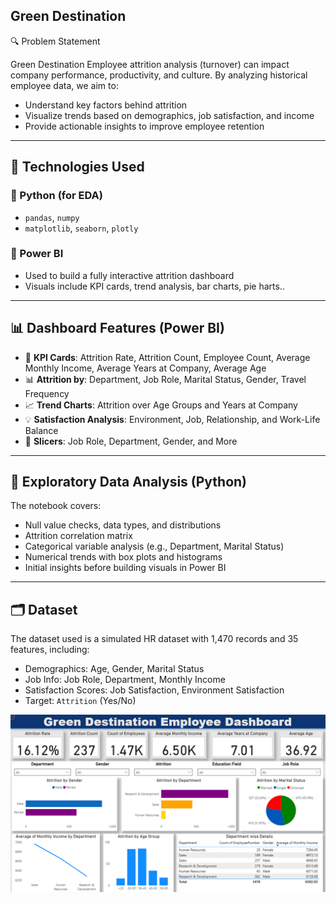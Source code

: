 ## Green Destination
🔍 Problem Statement

Green Destination Employee attrition analysis (turnover) can impact company performance, productivity, and culture. By analyzing historical employee data, we aim to:
- Understand key factors behind attrition
- Visualize trends based on demographics, job satisfaction, and income
- Provide actionable insights to improve employee retention

---

## 🧪 Technologies Used

### 🔹 Python (for EDA)
- `pandas`, `numpy`
- `matplotlib`, `seaborn`, `plotly`

### 🔹 Power BI
- Used to build a fully interactive attrition dashboard
- Visuals include KPI cards, trend analysis, bar charts, pie harts..

---

## 📊 Dashboard Features (Power BI)

- 📌 **KPI Cards**: Attrition Rate, Attrition Count, Employee Count, Average Monthly Income, Average Years at Company, Average Age  
- 📊 **Attrition by**: Department, Job Role, Marital Status, Gender, Travel Frequency  
- 📈 **Trend Charts**: Attrition over Age Groups and Years at Company  
- 💡 **Satisfaction Analysis**: Environment, Job, Relationship, and Work-Life Balance  
- 🎯 **Slicers**: Job Role, Department, Gender, and More  

---

## 🔬 Exploratory Data Analysis (Python)

The notebook covers:
- Null value checks, data types, and distributions
- Attrition correlation matrix
- Categorical variable analysis (e.g., Department, Marital Status)
- Numerical trends with box plots and histograms
- Initial insights before building visuals in Power BI

---

## 🗂️ Dataset

The dataset used is a simulated HR dataset with 1,470 records and 35 features, including:
- Demographics: Age, Gender, Marital Status
- Job Info: Job Role, Department, Monthly Income
- Satisfaction Scores: Job Satisfaction, Environment Satisfaction
- Target: `Attrition` (Yes/No)



![image alt](https://github.com/RyanBarretto/Green_Destinantion-HR/blob/main/G_D_PBI.png?raw=true)
